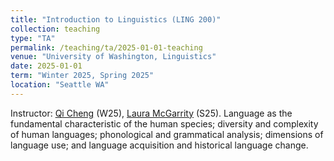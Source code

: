 ```yaml
---
title: "Introduction to Linguistics (LING 200)"
collection: teaching
type: "TA"
permalink: /teaching/ta/2025-01-01-teaching
venue: "University of Washington, Linguistics"
date: 2025-01-01
term: "Winter 2025, Spring 2025"
location: "Seattle WA"
---
```


Instructor: [Qi Cheng](https://linguistics.washington.edu/people/qi-cheng) (W25), [Laura McGarrity](https://linguistics.washington.edu/people/laura-mcgarrity) (S25). Language as the fundamental characteristic of the human species; diversity and complexity of human languages; phonological and grammatical analysis; dimensions of language use; and language acquisition and historical language change. 